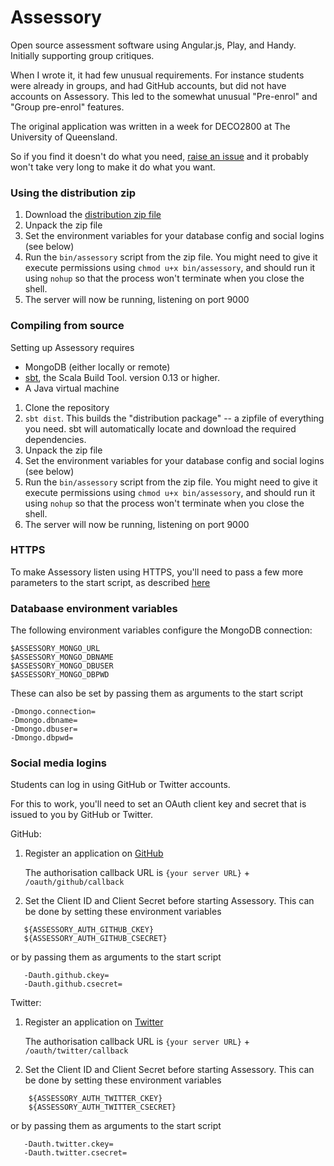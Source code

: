Assessory
=========

Open source assessment software using Angular.js, Play, and Handy. Initially supporting group critiques.

When I wrote it, it had few unusual requirements. For instance students were already in groups, and had GitHub accounts, but did not have accounts on Assessory. This led to the somewhat unusual "Pre-enrol" and "Group pre-enrol" features.

The original application was written in a week for DECO2800 at The University of Queensland.

So if you find it doesn't do what you need, [raise an issue](http://github.com/impressory/assessory/issues) and it probably won't take very long to make it do what you want. 


### Using the distribution zip

1. Download the [distribution zip file](https://docs.google.com/uc?id=0Byc3ursv9OXJdUVjdC14Yk5zMWs&export=download) 
2. Unpack the zip file
3. Set the environment variables for your database config and social logins (see below)
4. Run the `bin/assessory` script from the zip file. 
   You might need to give it execute permissions using `chmod u+x bin/assessory`, and should run it using `nohup` so that the process won't terminate when you close the shell.
5. The server will now be running, listening on port 9000

### Compiling from source

Setting up Assessory requires

* MongoDB (either locally or remote) 
* [sbt](http://scala-sbt.org), the Scala Build Tool. version 0.13 or higher.
* A Java virtual machine

1. Clone the repository
2. `sbt dist`. This builds the "distribution package" -- a zipfile of everything you need. 
   sbt will automatically locate and download the required dependencies.
3. Unpack the zip file
4. Set the environment variables for your database config and social logins (see below)
5. Run the `bin/assessory` script from the zip file. 
   You might need to give it execute permissions using `chmod u+x bin/assessory`, and should run it using `nohup` so that the process won't terminate when you close the shell.
6. The server will now be running, listening on port 9000


### HTTPS

To make Assessory listen using HTTPS, you'll need to pass a few more parameters to the start script, as described [here](http://www.playframework.com/documentation/2.2.x/ConfiguringHttps)

   
### Databaase environment variables

The following environment variables configure the MongoDB connection:

    $ASSESSORY_MONGO_URL
    $ASSESSORY_MONGO_DBNAME
    $ASSESSORY_MONGO_DBUSER
    $ASSESSORY_MONGO_DBPWD
    
These can also be set by passing them as arguments to the start script

    -Dmongo.connection=
    -Dmongo.dbname= 
    -Dmongo.dbuser= 
    -Dmongo.dbpwd= 
    
### Social media logins

Students can log in using GitHub or Twitter accounts. 

For this to work, you'll need to set an OAuth client key and secret that is issued to you by GitHub or Twitter.

GitHub:

1. Register an application on [GitHub](https://github.com/settings/applications/new) 

   The authorisation callback URL is `{your server URL}` + `/oauth/github/callback`

2. Set the Client ID and Client Secret before starting Assessory. This can be done by setting these environment variables
```
   ${ASSESSORY_AUTH_GITHUB_CKEY}
   ${ASSESSORY_AUTH_GITHUB_CSECRET}
```
   or by passing them as arguments to the start script
```
   -Dauth.github.ckey=
   -Dauth.github.csecret=
```

Twitter:

1. Register an application on [Twitter](https://dev.twitter.com/apps) 

   The authorisation callback URL is `{your server URL}` + `/oauth/twitter/callback`

2. Set the Client ID and Client Secret before starting Assessory. This can be done by setting these environment variables
```
    ${ASSESSORY_AUTH_TWITTER_CKEY}
    ${ASSESSORY_AUTH_TWITTER_CSECRET}
```
   or by passing them as arguments to the start script
```
   -Dauth.twitter.ckey=
   -Dauth.twitter.csecret=
```

